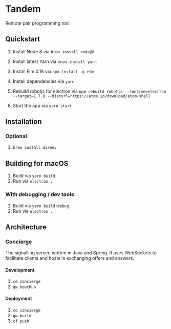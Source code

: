 # Tandem

Remote pair programming tool

## Quickstart

1. Install Node 8 via `brew install node@8`
1. Install latest Yarn via `brew install yarn`
1. Install Elm 0.18 via `npm install -g elm`
1. Install dependencies via `yarn`
1. Rebuild robotjs for electron via `npm rebuild robotjs --runtime=electron --target=1.7.8 --disturl=https://atom.io/download/atom-shell`

1. Start the app via `yarn start`

## Installation

### Optional

1. `brew install direnv`


## Building for macOS

1. Build via `yarn build`
1. Run via `electron .`

### With debugging / dev tools

1. Build via `yarn build:debug`
1. Run via `electron .`


## Architecture

### Concierge

The signalling server, written in Java and Spring.
It uses WebSockets to facilitate clients and hosts in exchanging offers and answers.

#### Development

1. `cd concierge`
1. `gw bootRun`

#### Deployment

1. `cd concierge`
1. `gw build`
1. `cf push`
